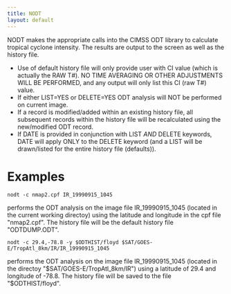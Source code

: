 ```yaml
---
title: NODT
layout: default
---
```


NODT makes the appropriate calls into the CIMSS ODT library to
calculate tropical cyclone intensity. The results are output to the
screen as well as the history file.

  - Use of default history file will only provide user
with CI value (which is actually the RAW T#).
NO TIME AVERAGING OR OTHER ADJUSTMENTS WILL BE PERFORMED,
and any output will only list this CI (raw T#) value.
  - If either LIST=YES or DELETE=YES
ODT analysis will NOT be performed on current image.
  - If a record is modified/added within an existing history
file, all subsequent records within the history file
will be recalculated using the new/modified ODT record.
  - If DATE is provided in conjunction with LIST *AND*
DELETE keywords, DATE will apply ONLY to the DELETE
keyword (and a LIST will be drawn/listed for
the entire history file (defaults)).


# Examples

    nodt -c nmap2.cpf IR_19990915_1045

performs the ODT analysis on the image file IR_19990915_1045
  (located in the current working directoy) using the latitude and
  longitude in the cpf file "nmap2.cpf". The history file will be
	  the default history file "ODTDUMP.ODT".

    nodt -c 29.4,-78.8 -y $ODTHIST/floyd $SAT/GOES-E/TropAtl_8km/IR/IR_19990915_1045

performs the ODT analysis on the image file IR_19990915_1045 
	  (located in the directoy "$SAT/GOES-E/TropAtl_8km/IR") using a 
	  latitude of 29.4 and longitude of -78.8. The history file will 
	  be saved to the file "$ODTHIST/floyd".

